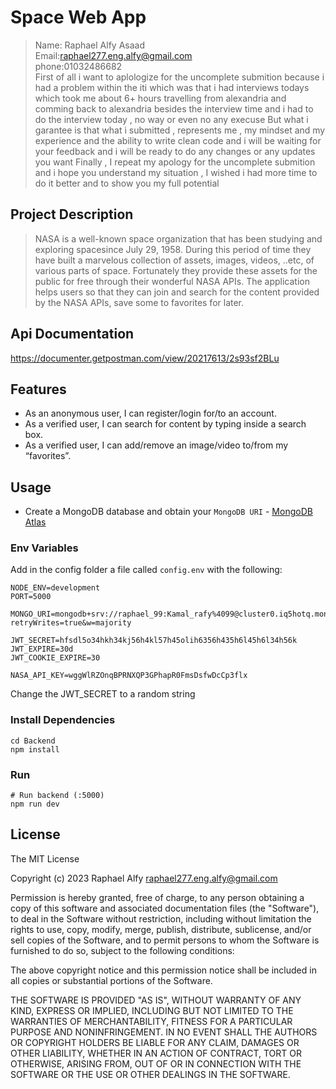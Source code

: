 # Space Web App
>Name: Raphael Alfy Asaad <br> Email:raphael277.eng.alfy@gmail.com <br> phone:01032486682 <br>
>First of all i want to aplologize for the uncomplete submition
>because i had a problem within the iti which was that i had interviews todays which took me about 6+ hours travelling from alexandria and comming back to alexandria besides the interview time and i had to do the interview today , no way  or even no any execuse 
>But what i garantee is that what i submitted , represents me , my mindset and my experience and the ability to write clean code 
>and i will be waiting for your feedback and i will be ready to do any changes or any updates you want
>Finally , I repeat my apology for the uncomplete submition and i hope you understand my situation , I wished i had more time to do it better and to show you my full potential

## Project Description
>NASA is a well-known space organization that has been studying and exploring spacesince July 29, 1958. During this period of time they have built a marvelous collection of assets, images, videos, ..etc, of various parts of space. Fortunately they provide these assets for the public for free through their wonderful NASA APIs. The application helps users so that they can join and search for the content provided by the NASA APIs, save some to favorites for later.

## Api Documentation 
https://documenter.getpostman.com/view/20217613/2s93sf2BLu

## Features

- As an anonymous user, I can register/login for/to an account.
- As a verified user, I can search for content by typing inside a search box.
- As a verified user, I can add/remove an image/video to/from my “favorites”.

## Usage

- Create a MongoDB database and obtain your `MongoDB URI` - [MongoDB Atlas](https://www.mongodb.com/cloud/atlas/register)

### Env Variables
Add in the config folder a file called `config.env` with the following:
```
NODE_ENV=development
PORT=5000

MONGO_URI=mongodb+srv://raphael_99:Kamal_rafy%4099@cluster0.iq5hotq.mongodb.net/?retryWrites=true&w=majority

JWT_SECRET=hfsdl5o34hkh34kj56h4kl57h45olih6356h435h6l45h6l34h56k
JWT_EXPIRE=30d
JWT_COOKIE_EXPIRE=30

NASA_API_KEY=wggWlRZOnqBPRNXQP3GPhapR0FmsDsfwDcCp3flx
```


Change the JWT_SECRET to a random string

### Install Dependencies

```
cd Backend
npm install
```

### Run

```
# Run backend (:5000)
npm run dev
```

## License

The MIT License

Copyright (c) 2023 Raphael Alfy raphael277.eng.alfy@gmail.com

Permission is hereby granted, free of charge, to any person obtaining a copy
of this software and associated documentation files (the "Software"), to deal
in the Software without restriction, including without limitation the rights
to use, copy, modify, merge, publish, distribute, sublicense, and/or sell
copies of the Software, and to permit persons to whom the Software is
furnished to do so, subject to the following conditions:

The above copyright notice and this permission notice shall be included in
all copies or substantial portions of the Software.

THE SOFTWARE IS PROVIDED "AS IS", WITHOUT WARRANTY OF ANY KIND, EXPRESS OR
IMPLIED, INCLUDING BUT NOT LIMITED TO THE WARRANTIES OF MERCHANTABILITY,
FITNESS FOR A PARTICULAR PURPOSE AND NONINFRINGEMENT. IN NO EVENT SHALL THE
AUTHORS OR COPYRIGHT HOLDERS BE LIABLE FOR ANY CLAIM, DAMAGES OR OTHER
LIABILITY, WHETHER IN AN ACTION OF CONTRACT, TORT OR OTHERWISE, ARISING FROM,
OUT OF OR IN CONNECTION WITH THE SOFTWARE OR THE USE OR OTHER DEALINGS IN
THE SOFTWARE.
